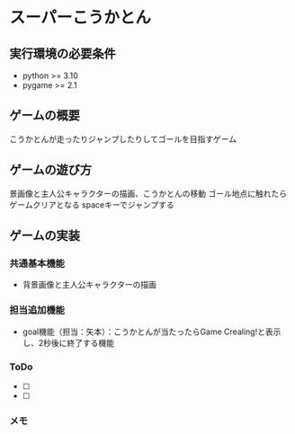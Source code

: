 # スーパーこうかとん

## 実行環境の必要条件
* python >= 3.10
* pygame >= 2.1

## ゲームの概要
こうかとんが走ったりジャンプしたりしてゴールを目指すゲーム

## ゲームの遊び方
景画像と主人公キャラクターの描画、こうかとんの移動
ゴール地点に触れたらゲームクリアとなる
spaceキーでジャンプする

## ゲームの実装
### 共通基本機能
* 背景画像と主人公キャラクターの描画

### 担当追加機能
* goal機能（担当：矢本）：こうかとんが当たったらGame Crealing!と表示し、2秒後に終了する機能


### ToDo
- [ ]
- [ ] 

### メモ

